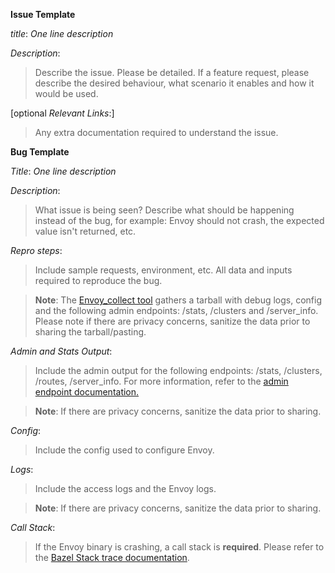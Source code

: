 **Issue Template**

*title*: *One line description*

*Description*:
>Describe the issue. Please be detailed. If a feature request, please
describe the desired behaviour, what scenario it enables and how it 
would be used.

[optional *Relevant Links*:]
>Any extra documentation required to understand the issue.



**Bug Template**

*Title*: *One line description*

*Description*:
>What issue is being seen? Describe what should be happening instead of
the bug, for example: Envoy should not crash, the expected value isn't
returned, etc.

*Repro steps*:
> Include sample requests, environment, etc. All data and inputs 
required to reproduce the bug.

>**Note**: The [Envoy_collect tool](https://github.com/envoyproxy/envoy/blob/master/tools/envoy_collect/README.md)
gathers a tarball with debug logs, config and the following admin 
endpoints: /stats, /clusters and /server_info. Please note if there are
privacy concerns, sanitize the data prior to sharing the tarball/pasting. 

*Admin and Stats Output*:
>Include the admin output for the following endpoints: /stats, 
/clusters, /routes, /server_info. For more information, refer to the 
[admin endpoint documentation.](https://envoyproxy.github.io/envoy/operations/admin.html)

>**Note**: If there are privacy concerns, sanitize the data prior to
sharing.

*Config*:
>Include the config used to configure Envoy.

*Logs*:
>Include the access logs and the Envoy logs.

>**Note**: If there are privacy concerns, sanitize the data prior to
sharing.

*Call Stack*:
> If the Envoy binary is crashing, a call stack is **required**.
Please refer to the [Bazel Stack trace documentation](https://github.com/envoyproxy/envoy/tree/master/bazel#stack-trace-symbol-resolution).
